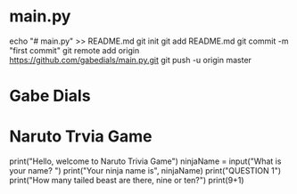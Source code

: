 # main.py
echo "# main.py" >> README.md
git init
git add README.md
git commit -m "first commit"
git remote add origin https://github.com/gabedials/main.py.git
git push -u origin master
# Gabe Dials
# Naruto Trvia Game

print("Hello, welcome to Naruto Trivia Game")
ninjaName = input("What is your name? ")
print("Your ninja name is", ninjaName)
print("QUESTION 1")
print("How many tailed beast are there, nine or ten?")
print(9+1)
